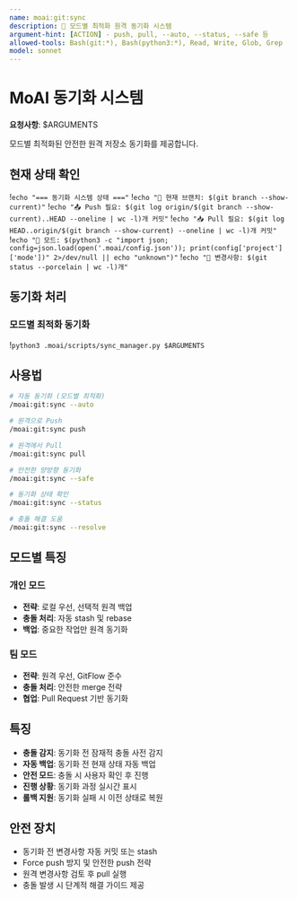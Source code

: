 ```yaml
---
name: moai:git:sync
description: 🔄 모드별 최적화 원격 동기화 시스템
argument-hint: [ACTION] - push, pull, --auto, --status, --safe 등
allowed-tools: Bash(git:*), Bash(python3:*), Read, Write, Glob, Grep
model: sonnet
---
```


# MoAI 동기화 시스템

**요청사항**: $ARGUMENTS

모드별 최적화된 안전한 원격 저장소 동기화를 제공합니다.

## 현재 상태 확인

!`echo "=== 동기화 시스템 상태 ==="`
!`echo "📍 현재 브랜치: $(git branch --show-current)"`
!`echo "📤 Push 필요: $(git log origin/$(git branch --show-current)..HEAD --oneline | wc -l)개 커밋"`
!`echo "📥 Pull 필요: $(git log HEAD..origin/$(git branch --show-current) --oneline | wc -l)개 커밋"`
!`echo "🎯 모드: $(python3 -c "import json; config=json.load(open('.moai/config.json')); print(config['project']['mode'])" 2>/dev/null || echo "unknown")"`
!`echo "📝 변경사항: $(git status --porcelain | wc -l)개"`

## 동기화 처리

### 모드별 최적화 동기화

!`python3 .moai/scripts/sync_manager.py $ARGUMENTS`

## 사용법

```bash
# 자동 동기화 (모드별 최적화)
/moai:git:sync --auto

# 원격으로 Push
/moai:git:sync push

# 원격에서 Pull
/moai:git:sync pull

# 안전한 양방향 동기화
/moai:git:sync --safe

# 동기화 상태 확인
/moai:git:sync --status

# 충돌 해결 도움
/moai:git:sync --resolve
```

## 모드별 특징

### 개인 모드

- **전략**: 로컬 우선, 선택적 원격 백업
- **충돌 처리**: 자동 stash 및 rebase
- **백업**: 중요한 작업만 원격 동기화

### 팀 모드

- **전략**: 원격 우선, GitFlow 준수
- **충돌 처리**: 안전한 merge 전략
- **협업**: Pull Request 기반 동기화

## 특징

- **충돌 감지**: 동기화 전 잠재적 충돌 사전 감지
- **자동 백업**: 동기화 전 현재 상태 자동 백업
- **안전 모드**: 충돌 시 사용자 확인 후 진행
- **진행 상황**: 동기화 과정 실시간 표시
- **롤백 지원**: 동기화 실패 시 이전 상태로 복원

## 안전 장치

- 동기화 전 변경사항 자동 커밋 또는 stash
- Force push 방지 및 안전한 push 전략
- 원격 변경사항 검토 후 pull 실행
- 충돌 발생 시 단계적 해결 가이드 제공
